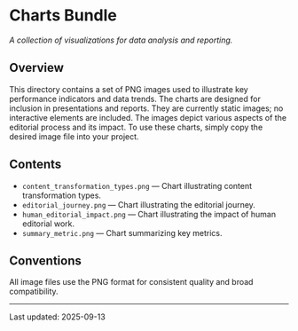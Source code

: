 # Charts Bundle

*A collection of visualizations for data analysis and reporting.*

## Overview
This directory contains a set of PNG images used to illustrate key performance indicators and data trends.  The charts are designed for inclusion in presentations and reports.  They are currently static images; no interactive elements are included.  The images depict various aspects of the editorial process and its impact.  To use these charts, simply copy the desired image file into your project.

## Contents
* `content_transformation_types.png` — Chart illustrating content transformation types.
* `editorial_journey.png` — Chart illustrating the editorial journey.
* `human_editorial_impact.png` — Chart illustrating the impact of human editorial work.
* `summary_metric.png` — Chart summarizing key metrics.


## Conventions
All image files use the PNG format for consistent quality and broad compatibility.


---
Last updated: 2025-09-13
